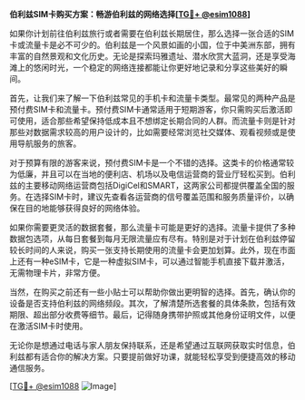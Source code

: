 **伯利兹SIM卡购买方案：畅游伯利兹的网络选择[[TG💪+ @esim1088](https://t.me/s/esim1088)]**

如果你计划前往伯利兹旅行或者需要在伯利兹长期居住，那么选择一张合适的SIM卡或流量卡是必不可少的。伯利兹是一个风景如画的小国，位于中美洲东部，拥有丰富的自然景观和文化历史。无论是探索玛雅遗址、潜水欣赏大蓝洞，还是享受海滩上的悠闲时光，一个稳定的网络连接都能让你更好地记录和分享这些美好的瞬间。

首先，让我们来了解一下伯利兹常见的手机卡和流量卡类型。最常见的两种产品是预付费SIM卡和流量卡。预付费SIM卡通常适用于短期游客，你只需购买后激活即可使用，适合那些希望保持低成本且不想绑定长期合同的人群。而流量卡则是针对那些对数据需求较高的用户设计的，比如需要经常浏览社交媒体、观看视频或是使用导航服务的旅客。

对于预算有限的游客来说，预付费SIM卡是一个不错的选择。这类卡的价格通常较为低廉，并且可以在当地的便利店、机场以及电信运营商的营业厅轻松买到。伯利兹的主要移动网络运营商包括DigiCel和SMART，这两家公司都提供覆盖全国的服务。在选择SIM卡时，建议先查看各运营商的信号覆盖范围和服务质量评价，以确保在目的地能够获得良好的网络体验。

如果你需要更灵活的数据套餐，那么流量卡可能是更好的选择。流量卡提供了多种数据包选项，从每日套餐到每月无限流量应有尽有。特别是对于计划在伯利兹停留较长时间的人来说，购买一张支持长期使用的流量卡会更加划算。此外，现在市面上还有一种eSIM卡，它是一种虚拟SIM卡，可以通过智能手机直接下载并激活，无需物理卡片，非常方便。

当然，在购买之前还有一些小贴士可以帮助你做出更明智的选择。首先，确认你的设备是否支持伯利兹的网络频段。其次，了解清楚所选套餐的具体条款，包括有效期限、超出部分收费等细节。最后，记得随身携带护照或其他身份证明文件，以便在激活SIM卡时使用。

无论你是想通过电话与家人朋友保持联系，还是希望通过互联网获取实时信息，伯利兹都有适合你的解决方案。只要提前做好功课，就能轻松享受到便捷高效的移动通信服务。

[[TG💪+ @esim1088](https://t.me/s/esim1088) ![Image](https://i.postimg.cc/4NQfJmqS/Snipaste-2025-05-13-00-14-12.png)]
